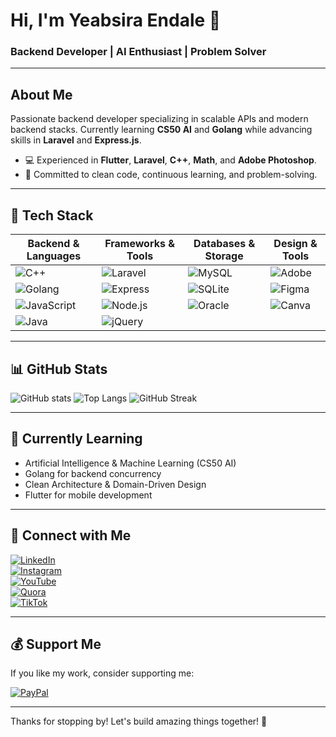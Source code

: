 # Hi, I'm Yeabsira Endale 👋

### Backend Developer | AI Enthusiast | Problem Solver

---

## About Me
Passionate backend developer specializing in scalable APIs and modern backend stacks. Currently learning **CS50 AI** and **Golang** while advancing skills in **Laravel** and **Express.js**.

- 💻 Experienced in **Flutter**, **Laravel**, **C++**, **Math**, and **Adobe Photoshop**.
- 🚀 Committed to clean code, continuous learning, and problem-solving.

---

## 🚀 Tech Stack

| Backend & Languages          | Frameworks & Tools           | Databases & Storage     | Design & Tools         |
|-----------------------------|------------------------------|------------------------|-----------------------|
| ![C++](https://img.shields.io/badge/C++-00599C?style=for-the-badge&logo=c%2B%2B&logoColor=white) | ![Laravel](https://img.shields.io/badge/Laravel-FF2D20?style=for-the-badge&logo=laravel&logoColor=white)  | ![MySQL](https://img.shields.io/badge/MySQL-4479A1?style=for-the-badge&logo=mysql&logoColor=white)    | ![Adobe](https://img.shields.io/badge/Adobe-FF0000?style=for-the-badge&logo=adobe&logoColor=white) |
| ![Golang](https://img.shields.io/badge/Go-00ADD8?style=for-the-badge&logo=go&logoColor=white)        | ![Express](https://img.shields.io/badge/Express.js-404D59?style=for-the-badge&logo=express&logoColor=white) | ![SQLite](https://img.shields.io/badge/SQLite-07405E?style=for-the-badge&logo=sqlite&logoColor=white) | ![Figma](https://img.shields.io/badge/Figma-F24E1E?style=for-the-badge&logo=figma&logoColor=white)  |
| ![JavaScript](https://img.shields.io/badge/JavaScript-F7DF1E?style=for-the-badge&logo=javascript&logoColor=black) | ![Node.js](https://img.shields.io/badge/Node.js-339933?style=for-the-badge&logo=node.js&logoColor=white) | ![Oracle](https://img.shields.io/badge/Oracle-F80000?style=for-the-badge&logo=oracle&logoColor=white) | ![Canva](https://img.shields.io/badge/Canva-00C4CC?style=for-the-badge&logo=canva&logoColor=white)   |
| ![Java](https://img.shields.io/badge/Java-ED8B00?style=for-the-badge&logo=openjdk&logoColor=white)  | ![jQuery](https://img.shields.io/badge/jQuery-0769AD?style=for-the-badge&logo=jquery&logoColor=white)       |                        |                       |

---

## 📊 GitHub Stats

![GitHub stats](https://github-readme-stats.vercel.app/api?username=itsyabitaa&show_icons=true&theme=radical)
![Top Langs](https://github-readme-stats.vercel.app/api/top-langs/?username=itsyabitaa&layout=compact&theme=radical)
![GitHub Streak](https://streak-stats.demolab.com?user=Itsyabitaa&theme=radical)

---

## 🌱 Currently Learning
- Artificial Intelligence & Machine Learning (CS50 AI)
- Golang for backend concurrency
- Clean Architecture & Domain-Driven Design
- Flutter for mobile development

---

## 🤝 Connect with Me

[![LinkedIn](https://img.shields.io/badge/LinkedIn-0A66C2?style=for-the-badge&logo=linkedin&logoColor=white)](https://www.linkedin.com/in/engkukusha)  
[![Instagram](https://img.shields.io/badge/Instagram-E4405F?style=for-the-badge&logo=instagram&logoColor=white)](https://instagram.com/kukusha0512)  
[![YouTube](https://img.shields.io/badge/YouTube-FF0000?style=for-the-badge&logo=youtube&logoColor=white)](https://www.youtube.com/@megatubeddu)  
[![Quora](https://img.shields.io/badge/Quora-B92B27?style=for-the-badge&logo=quora&logoColor=white)](https://quora.com/profile/itsyabitaa)  
[![TikTok](https://img.shields.io/badge/TikTok-000000?style=for-the-badge&logo=tiktok&logoColor=white)](https://tiktok.com/@talkingtomato)  

---

## 💰 Support Me

If you like my work, consider supporting me:

[![PayPal](https://img.shields.io/badge/PayPal-00457C?style=for-the-badge&logo=paypal&logoColor=white)](https://paypal.me/yeabsira0514)

---

Thanks for stopping by! Let's build amazing things together! 🚀

<!---
Itsyabitaa/Itsyabitaa
--->
